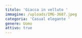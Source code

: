```yaml
---
titolo: 'Giacca in velluto '
immagine: /uploads/IMG-3687.jpeg
categoria: 'Casual elegante '
genere: Uomo
attivo: true
---
```



